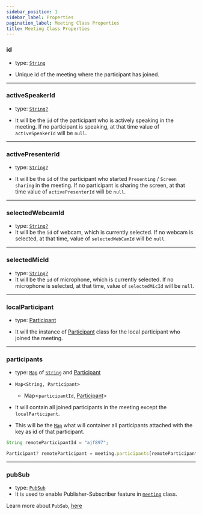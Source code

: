 ```yaml
---
sidebar_position: 1
sidebar_label: Properties
pagination_label: Meeting Class Properties
title: Meeting Class Properties
---
```


<div class="sdk-api-ref-only-h4">

### id

- type: [`String`](https://api.dart.dev/stable/2.15.1/dart-core/String-class.html)

- Unique id of the meeting where the participant has joined.

---

### activeSpeakerId

- type: [`String?`](https://api.dart.dev/stable/2.15.1/dart-core/String-class.html)

- It will be the `id` of the participant who is actively speaking in the meeting. If no participant is speaking, at that time value of `activeSpeakerId` will be `null`.

---

### activePresenterId

- type: [`String?`](https://api.dart.dev/stable/2.15.1/dart-core/String-class.html)

- It will be the `id` of the participant who started `Presenting` / `Screen sharing` in the meeting. If no participant is sharing the screen, at that time value of `activePresenterId` will be `null`.

---

### selectedWebcamId

- type: [`String?`](https://api.dart.dev/stable/2.15.1/dart-core/String-class.html)
- It will be the `id` of webcam, which is currently selected. If no webcam is selected, at that time, value of `selectedWebCamId` will be `null`.

---

### selectedMicId

- type: [`String?`](https://api.dart.dev/stable/2.15.1/dart-core/String-class.html)
- It will be the `id` of microphone, which is currently selected. If no microphone is selected, at that time, value of `selectedMicId` will be `null`.

---

### localParticipant

- type: [Participant](../participant-class/introduction)

- It will the instance of [Participant](../participant-class/introduction) class for the local participant who joined the meeting.

---

### participants

- type: [`Map`](https://api.dart.dev/stable/2.15.1/dart-core/Map-class.html) of [`String`](https://api.dart.dev/stable/2.15.1/dart-core/String-class.html) and [Participant](../participant-class/introduction)

- `Map<String, Participant>`

  - Map<`participantId`, [Participant](../participant-class/introduction)>

- It will contain all joined participants in the meeting except the `localParticipant`.

- This will be the [`Map`](https://api.dart.dev/stable/2.15.1/dart-core/Map-class.html) what will container all participants attached with the key as id of that participant.

```javascript
String remoteParticipantId = "ajf897";

Participant? remoteParticipant = meeting.participants[remoteParticipantId];
```

---

### pubSub

- type: [`PubSub`](../pubsub-class/introduction)
- It is used to enable Publisher-Subscriber feature in [`meeting`](introduction) class.

Learn more about `PubSub`, [here](../pubsub-class/introduction)

</div>
